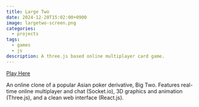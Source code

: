 ```yaml
---
title: Large Two
date: 2024-12-20T15:02:00+0900
image: largetwo-screen.png
categories:
  - projects
tags:
  - games
  - js
description: A three.js based online multiplayer card game.
---
```

[Play Here](largetwo.io)

An online clone of a popular Asian poker derivative, Big Two. Features real-time online multiplayer and chat (Socket.io), 3D graphics and animation (Three.js), and a clean web interface (React.js).
